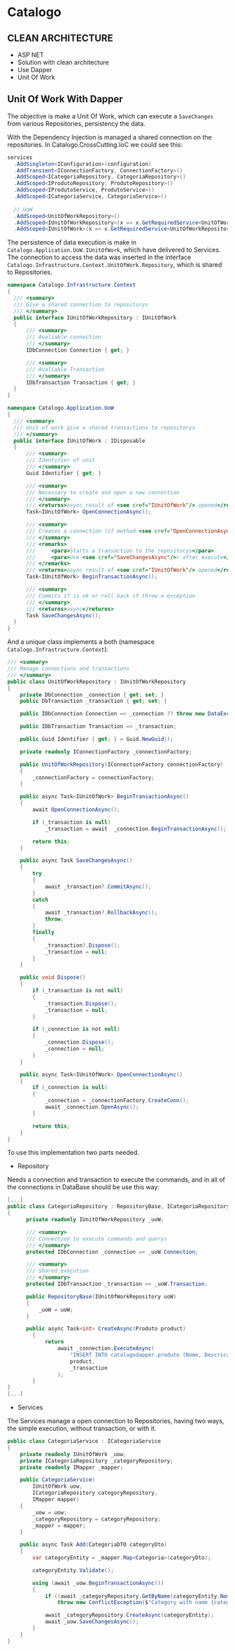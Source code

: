 # Catalogo

## CLEAN ARCHITECTURE
-	ASP NET
-	Solution with clean architecture
- Use Dapper
- Unit Of Work

## Unit Of Work With Dapper

The objective is make a Unit Of Work, which can execute a `SaveChanges` from various Repositories, persistency the data.

With the Dependency Injection is managed a shared connection on the repositories.
In Catalogo.CrossCutting.IoC we could see this:
```C#
services
  .AddSingleton<IConfiguration>(configuration)
  .AddTransient<IConnectionFactory, ConnectionFactory>()
  .AddScoped<ICategoriaRepository, CategoriaRepository>()
  .AddScoped<IProdutoRepository, ProdutoRepository>()
  .AddScoped<IProdutoService, ProdutoService>()
  .AddScoped<ICategoriaService, CategoriaService>()
  
  // UoW
  .AddScoped<UnitOfWorkRepository>()
  .AddScoped<IUnitOfWorkRepository>(x => x.GetRequiredService<UnitOfWorkRepository>())
  .AddScoped<IUnitOfWork>(x => x.GetRequiredService<UnitOfWorkRepository>());
  ```
  
  The persistence of data execution is make in `Catalogo.Application.UoW.IUnitOfWork`, which have delivered to Services.
  The connection to access the data was inserted in the interface `Catalogo.Infrastructure.Context.UnitOfWork.Repository`, which is shared to Repositories.
  
  ```C#
namespace Catalogo.Infrastructure.Context
{
    /// <summary>
    /// Give a shared connection to repositorys
    /// </summary>
    public interface IUnitOfWorkRepository : IUnitOfWork
    {
        /// <summary>
        /// Avaliable connection
        /// </summary>
        IDbConnection Connection { get; }

        /// <summary>
        /// Avaliable Transaction
        /// </summary>
        IDbTransaction Transaction { get; }
    }
}

namespace Catalogo.Application.UoW
{
    /// <summary>
    /// Unit of work give a shared transactions to repositorys
    /// </summary>
    public interface IUnitOfWork : IDisposable
    {
        /// <summary>
        /// Identifier of unit
        /// </summary>
        Guid Identifier { get; }

        /// <summary>
        /// Necessary to create and open a new connection
        /// </summary>
        /// <returns>async result of <see cref="IUnitOfWork"/> opened</returns>
        Task<IUnitOfWork> OpenConnectionAsync();

        /// <summary>
        /// Creates a connection (if method <see cref="OpenConnectionAsync"/> haven't executed) and transaction
        /// </summary>
        /// <remarks>
        ///     <para>Starts a transaction to the repositorys</para>
        ///     <para>Use <see cref="SaveChangesAsync"/>> after execute</para>
        /// </remarks>
        /// <returns>async result of <see cref="IUnitOfWork"/> opened</returns>
        Task<IUnitOfWork> BeginTransactionAsync();

        /// <summary>
        /// Commits if is ok or roll back if throw a exception
        /// </summary>
        /// <returns>async</returns>
        Task SaveChangesAsync();
    }
}
  ```
  
  And a unique class implements a both (namespace `Catalogo.Infrastructure.Context`).
  
  ```C#
/// <summary>
/// Manage connections and transactions
/// </summary>
public class UnitOfWorkRepository : IUnitOfWorkRepository
{
      private DbConnection _connection { get; set; }
      public DbTransaction _transaction { get; set; }

      public IDbConnection Connection => _connection ?? throw new DataException("Connection is closed.");

      public IDbTransaction Transaction => _transaction;

      public Guid Identifier { get; } = Guid.NewGuid();

      private readonly IConnectionFactory _connectionFactory;

      public UnitOfWorkRepository(IConnectionFactory connectionFactory)
      {
          _connectionFactory = connectionFactory;
      }

      public async Task<IUnitOfWork> BeginTransactionAsync()
      {
          await OpenConnectionAsync();

          if (_transaction is null)
              _transaction = await  _connection.BeginTransactionAsync();

          return this;
      }

      public async Task SaveChangesAsync()
      {
          try
          {
              await _transaction?.CommitAsync();
          }
          catch
          {
              await _transaction?.RollbackAsync();
              throw;
          }
          finally
          {
              _transaction?.Dispose();
              _transaction = null;
          }
      }

      public void Dispose()
      {
          if (_transaction is not null)
          {
              _transaction.Dispose();
              _transaction = null;
          }

          if (_connection is not null)
          {
              _connection.Dispose();
              _connection = null;
          }
      }

      public async Task<IUnitOfWork> OpenConnectionAsync()
      {
          if (_connection is null)
          {
              _connection = _connectionFactory.CreateConn();
              await _connection.OpenAsync();
          }

          return this;
      }
}
  ```
  
  To use this implementation two parts needed.
  
  - Repository
  
  Needs a connection and transaction to execute the commands, and in all of the connections in DataBase should be use this way:
  
  ```C#
  [...]
  public class CategoriaRepository : RepositoryBase, ICategoriaRepository
  {
        private readonly IUnitOfWorkRepository _uoW;

        /// <summary>
        /// Connection to execute commands and querys
        /// </summary>
        protected IDbConnection _connection => _uoW.Connection;

        /// <summary>
        /// Shared execution
        /// </summary>
        protected IDbTransaction _transaction => _uoW.Transaction;

        public RepositoryBase(IUnitOfWorkRepository uoW)
        {
            _uoW = uoW;
        }

        public async Task<int> CreateAsync(Produto product)
          {
              return
                  await _connection.ExecuteAsync(
                      "INSERT INTO catalagodapper.produto (Nome, Descricao, Preco, ImagemUrl, Estoque, DataCadastro, IdCategoria) VALUES (@Nome, @Descricao, @Preco, @ImagemUrl, @Estoque, @DataCadastro, @IdCategoria);",
                      product,
                      _transaction
                  );
          }
  }
  [...]
  ```
  - Services
  
  The Services manage a open connection to Repositories, having two ways, the simple execution, without transaction, or with it.

  ```C#
  public class CategoriaService : ICategoriaService
  {
      private readonly IUnitOfWork _uow;
      private ICategoriaRepository _categoryRepository;
      private readonly IMapper _mapper;

      public CategoriaService(
          IUnitOfWork uow,
          ICategoriaRepository categoryRepository,
          IMapper mapper)
      {
          _uow = uow;
          _categoryRepository = categoryRepository;
          _mapper = mapper;
      }

      public async Task Add(CategoriaDTO categoryDto)
      {
          var categoryEntity = _mapper.Map<Categoria>(categoryDto);

          categoryEntity.Validate();

          using (await _uow.BeginTransactionAsync())
          {
              if ((await _categoryRepository.GetByName(categoryEntity.Nome)) is not null)
                  throw new ConflictException($"Category with name {categoryEntity.Nome} already exists.");

              await _categoryRepository.CreateAsync(categoryEntity);
              await _uow.SaveChangesAsync();
          }
      }
  }
  ```

